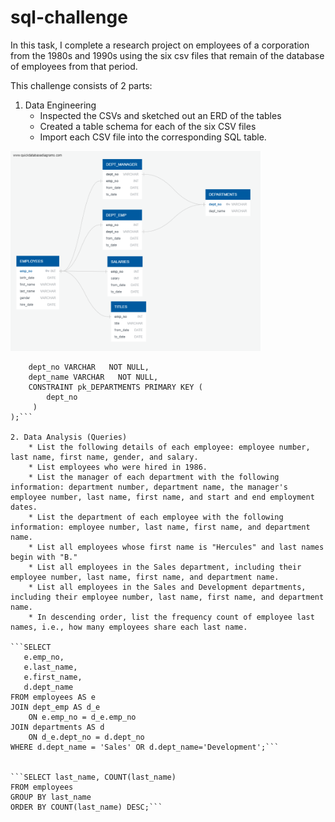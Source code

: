 # sql-challenge

In this task, I complete a research project on employees of a corporation from the 1980s and 1990s using the six csv files that remain of the database of employees from that period.

This challenge consists of 2 parts:
1. Data Engineering
	* Inspected the CSVs and sketched out an ERD of the tables
	* Created a table schema for each of the six CSV files
	* Import each CSV file into the corresponding SQL table.

<img src="https://github.com/kelseyoros/sql-challenge/blob/master/images/QuickDBD-export.png" width="400">

```CREATE TABLE DEPARTMENTS (
    dept_no VARCHAR   NOT NULL,
    dept_name VARCHAR   NOT NULL,
    CONSTRAINT pk_DEPARTMENTS PRIMARY KEY (
        dept_no
     )
);```

2. Data Analysis (Queries)
	* List the following details of each employee: employee number, last name, first name, gender, and salary.
	* List employees who were hired in 1986.
	* List the manager of each department with the following information: department number, department name, the manager's employee number, last name, first name, and start and end employment dates.
	* List the department of each employee with the following information: employee number, last name, first name, and department name.
	* List all employees whose first name is "Hercules" and last names begin with "B."
	* List all employees in the Sales department, including their employee number, last name, first name, and department name.
	* List all employees in the Sales and Development departments, including their employee number, last name, first name, and department name.
	* In descending order, list the frequency count of employee last names, i.e., how many employees share each last name.

```SELECT
   e.emp_no,
   e.last_name,
   e.first_name,
   d.dept_name
FROM employees AS e
JOIN dept_emp AS d_e
	ON e.emp_no = d_e.emp_no
JOIN departments AS d
	ON d_e.dept_no = d.dept_no
WHERE d.dept_name = 'Sales' OR d.dept_name='Development';```


```SELECT last_name, COUNT(last_name)
FROM employees
GROUP BY last_name
ORDER BY COUNT(last_name) DESC;```